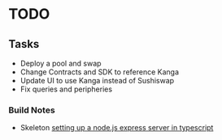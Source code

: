 # TODO

## Tasks

- Deploy a pool and swap
- Change Contracts and SDK to reference Kanga
- Update UI to use Kanga instead of Sushiswap
- Fix queries and peripheries

### Build Notes
- Skeleton [setting up a node.js express server in typescript](https://ramandeep-singh-1983.medium.com/step-by-step-setting-up-a-node-js-server-in-typescript-c601c066bc57)